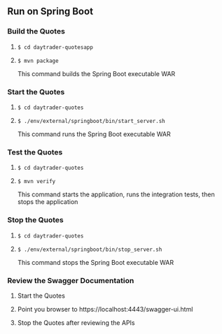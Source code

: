 
## Run on Spring Boot


### Build the Quotes

1.  `$ cd daytrader-quotesapp`

2.  `$ mvn package`

    This command builds the Spring Boot executable WAR

### Start the Quotes

1.  `$ cd daytrader-quotes`

2.  `$ ./env/external/springboot/bin/start_server.sh`

    This command runs the Spring Boot executable WAR
    
### Test the Quotes
                               
1.  `$ cd daytrader-quotes`
    
2.  `$ mvn verify`

    This command starts the application, runs the integration tests, then stops the application
    
### Stop the Quotes

1.  `$ cd daytrader-quotes`

2.  `$ ./env/external/springboot/bin/stop_server.sh`

    This command stops the Spring Boot executable WAR
    
### Review the Swagger Documentation

1.  Start the Quotes

2.  Point you browser to https://localhost:4443/swagger-ui.html

3.  Stop the Quotes after reviewing the APIs
